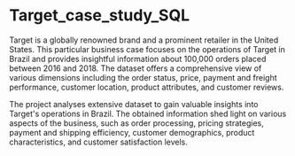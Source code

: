 # Target_case_study_SQL

Target is a globally renowned brand and a prominent retailer in the United States. 
This particular business case focuses on the operations of Target in Brazil and provides insightful information about 100,000 orders placed between 2016 and 2018. The dataset offers a
comprehensive view of various dimensions including the order status, price, payment and freight performance, customer location, product attributes, and customer reviews.

The project analyses extensive dataset to gain valuable insights into Target's operations in Brazil. 
The obtained information shed light on various aspects of the business, such as order processing, pricing strategies, payment and shipping efficiency, customer demographics, product
characteristics, and customer satisfaction levels.
 

